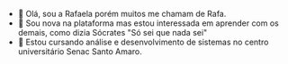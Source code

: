 - 👋 Olá, sou a Rafaela porém muitos me chamam de Rafa.
- 👀 Sou nova na plataforma mas estou interessada em aprender com os demais, como dizia Sócrates "Só sei que nada sei"
- 💞️ Estou cursando análise e desenvolvimento de sistemas no centro universitário Senac Santo Amaro.


<!---
Rafagomesdev/Rafagomesdev is a ✨ special ✨ repository because its `README.md` (this file) appears on your GitHub profile.
You can click the Preview link to take a look at your changes.
--->
